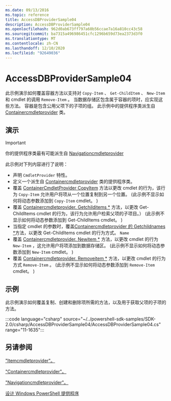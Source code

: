```yaml
---
ms.date: 09/13/2016
ms.topic: reference
title: AccessDBProviderSample04
description: AccessDBProviderSample04
ms.openlocfilehash: 962d0ab673ff797a60b56ccae7a16a810cc43c58
ms.sourcegitcommit: ba7315a496986451cfc1296b659d73ea2373d3f0
ms.translationtype: MT
ms.contentlocale: zh-CN
ms.lasthandoff: 12/10/2020
ms.locfileid: "92649036"
---
```

# <a name="accessdbprovidersample04"></a>AccessDBProviderSample04

此示例演示如何覆盖容器方法以支持对 `Copy-Item` 、 `Get-ChildItem` 、 `New-Item` 和 cmdlet 的调用 `Remove-Item` 。 当数据存储区包含属于容器的项时，应实现这些方法。 容器是包含公用父项下的子项的组。 此示例中的提供程序类派生自 [Containercmdletprovider](/dotnet/api/System.Management.Automation.Provider.ContainerCmdletProvider) 类。

## <a name="demonstrates"></a>演示

> [!IMPORTANT]
> 你的提供程序类最有可能派生自 [Navigationcmdletprovider](/dotnet/api/System.Management.Automation.Provider.NavigationCmdletProvider)

此示例对下列内容进行了说明：

- 声明 `CmdletProvider` 特性。
- 定义一个派生自 [Containercmdletprovider](/dotnet/api/System.Management.Automation.Provider.ContainerCmdletProvider) 类的提供程序类。
- 覆盖 [ContainerCmdletProvider CopyItem](/dotnet/api/System.Management.Automation.Provider.ContainerCmdletProvider.CopyItem) 方法以更改 cmdlet 的行为，该行为 `Copy-Item` 允许用户将项从一个位置复制到另一个位置。  (此示例不显示如何将动态参数添加到 `Copy-Item` cmdlet。 ) 
- 覆盖 [Containercmdletprovider. Getchilditems *](/dotnet/api/System.Management.Automation.Provider.ContainerCmdletProvider.GetChildItems) 方法，以更改 Get-ChildItems cmdlet 的行为，该行为允许用户检索父项的子项目。）  (此示例不显示如何将动态参数添加到 Get-ChildItems cmdlet。 ) 
- 当指定 cmdlet 的参数时，覆盖[Containercmdletprovider 的 Getchildnames *](/dotnet/api/System.Management.Automation.Provider.ContainerCmdletProvider.GetChildNames)方法，以更改 Get-ChildItems cmdlet 的行为方式。 `Name`
- 覆盖 [Containercmdletprovider. Newitem *](/dotnet/api/System.Management.Automation.Provider.ContainerCmdletProvider.NewItem) 方法，以更改 cmdlet 的行为 `New-Item` ，这允许用户将项添加到数据存储区。  (此示例不显示如何将动态参数添加到 `New-Item` cmdlet。 ) 
- 覆盖 [Containercmdletprovider. Removeitem *](/dotnet/api/System.Management.Automation.Provider.ContainerCmdletProvider.RemoveItem) 方法，以更改 cmdlet 的行为方式 `Remove-Item` 。  (此示例不显示如何将动态参数添加到 `Remove-Item` cmdlet。 ) 

## <a name="example"></a>示例

此示例演示如何覆盖复制、创建和删除项所需的方法，以及用于获取父项的子项的方法。

:::code language="csharp" source="~/../powershell-sdk-samples/SDK-2.0/csharp/AccessDBProviderSample04/AccessDBProviderSample04.cs" range="11-1635":::

## <a name="see-also"></a>另请参阅

["Itemcmdletprovider"。](/dotnet/api/System.Management.Automation.Provider.ItemCmdletProvider)

["Containercmdletprovider"。](/dotnet/api/System.Management.Automation.Provider.ContainerCmdletProvider)

["Navigationcmdletprovider"。](/dotnet/api/System.Management.Automation.Provider.NavigationCmdletProvider)

[设计 Windows PowerShell 提供程序](./provider-types.md)
